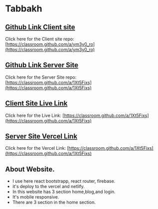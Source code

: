 # Tabbakh

## [Github Link Client site](https://classroom.github.com/a/ym3y0_ro)
Click here for the Client site repo: [https://classroom.github.com/a/ym3y0_ro](https://classroom.github.com/a/ym3y0_ro)



## [Github Link Server Site](https://classroom.github.com/a/1Xt5Fixs)
Click here for the Server Site repo: [https://classroom.github.com/a/1Xt5Fixs](https://classroom.github.com/a/1Xt5Fixs)



## [Client Site Live Link](https://classroom.github.com/a/1Xt5Fixs)
Click here for the Live Link: [https://classroom.github.com/a/1Xt5Fixs](https://classroom.github.com/a/1Xt5Fixs)


## [Server Site Vercel Link](https://classroom.github.com/a/1Xt5Fixs)
Click here for the Vercel Link: [https://classroom.github.com/a/1Xt5Fixs](https://classroom.github.com/a/1Xt5Fixs)

## About Website.

* I use here react bootstrapp, react router, firebase.
* it's deploy to the vercel and netlify.
* In this website has 3 section home,blog,and login.
* It's mobile responsive.
* There are 3 section in the home section.


